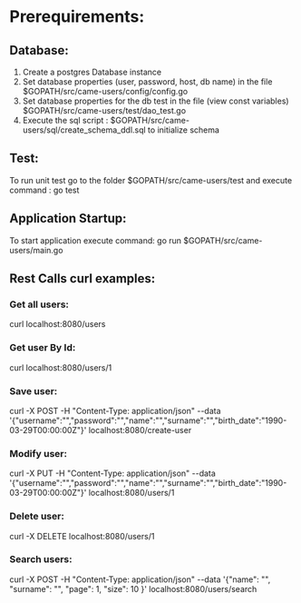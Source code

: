 # Prerequirements:

## Database:

1) Create a postgres Database instance
2) Set database properties (user, password, host, db name) in the file $GOPATH/src/came-users/config/config.go
3) Set database properties for the db test  in the file (view const variables) $GOPATH/src/came-users/test/dao_test.go
4) Execute the sql script : $GOPATH/src/came-users/sql/create_schema_ddl.sql to initialize schema

## Test:
To run unit test go to the folder $GOPATH/src/came-users/test and execute command : go test

## Application Startup:
To start application execute command:
go run $GOPATH/src/came-users/main.go

## Rest Calls curl examples:

### Get all users: 
curl localhost:8080/users

### Get user By Id: 
curl localhost:8080/users/1

### Save user: 
curl -X POST -H "Content-Type: application/json"  --data '{"username":"","password":"","name":"","surname":"","birth_date":"1990-03-29T00:00:00Z"}' localhost:8080/create-user

### Modify user: 
curl -X PUT  -H "Content-Type: application/json"  --data '{"username":"","password":"","name":"","surname":"","birth_date":"1990-03-29T00:00:00Z"}' localhost:8080/users/1

### Delete user:
curl -X DELETE localhost:8080/users/1

### Search users:
curl -X POST -H "Content-Type: application/json"  --data '{"name": "", "surname": "", "page": 1, "size": 10 }' localhost:8080/users/search

